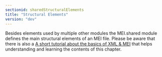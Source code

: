 ```yaml
---
sectionid: sharedStructuralElements
title: "Structural Elements"
version: "dev"
---
```


Besides elements used by multiple other modules the MEI.shared module defines the main structural elements of an MEI file. Please be aware that there is also a [A short tutorial about the basics of XML & MEI](https://music-encoding.org/tutorials/100-structure.html) that helps understanding and learning the contents of this chapter.